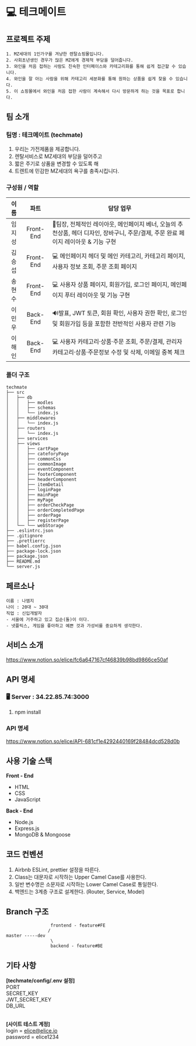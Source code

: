 # 💻 테크메이트


## 프로젝트 주제

```
1. MZ세대의 1인가구를 겨냥한 렌탈쇼핑몰입니다.
2. 사회초년생인 경우가 많은 MZ에게 경제적 부담을 덜어줍니다.
3. 와인을 처음 접하는 사람도 친숙한 인터페이스와 카테고리화를 통해 쉽게 접근할 수 있습니다.
4. 와인을 잘 아는 사람을 위해 카테고리 세분화를 통해 원하는 상품을 쉽게 찾을 수 있습니다.
5. 이 쇼핑몰에서 와인을 처음 접한 사람이 계속해서 다시 방문하게 하는 것을 목표로 합니다.
```

## 팀 소개

### **팀명 : 테크메이트 (techmate)**

1. 우리는 가전제품을 제공합니다.
2. 렌탈서비스로 MZ세대의 부담을 덜어주고
3. 짧은 주기로 상품을 변경할 수 있도록 해
4. 트렌트에 민감한 MZ세대의 욕구를 충족시킵니다.

### 구성원 / 역할

|  이름  |   파트   | 담당 업무                                                                                                                                                            |
| :----: | :-------: | -------------------------------------------------------------------------------------------------------------------------------------------------------------------- |
| 임지성 | Front-End | 👑팀장, 전체적인 레이아웃, 메인페이지 베너, 오늘의 추천상품, 헤더 디자인, 장바구니, 주문/결제, 주문 완료 페이지 레이아웃 & 기능 구현 |
| 김승섭 | Front-End | 💻 메인페이지 헤더 및 메인 카테고리, 카테고리 페이지, 사용자 정보 조회, 주문 조회 페이지 |
| 송현수 | Front-End | 💻 사용자 상품 페이지, 회원가입, 로그인 페이지, 메인페이지 푸터 레이아웃 및 기능 구현 |
| 이민우 | Back-End | 🔊발표, JWT 토큰, 회원 확인, 사용자 권한 확인, 로그인 및 회원가입 등을 포함한 전반적인 사용자 관련 기능|
| 이해인 | Back-End | 💻 사용자 카테고리·상품·주문 조회, 주문/결제, 관리자 카테고리·상품·주문정보 수정 및 삭제, 이메일 중복 체크 |

### 폴더 구조

```
techmate
├── src   
│   ├── db
│   │   ├── modles
│   │   ├── schemas
│   │   └── index.js
│   ├── middlewares
│   │   └── index.js
│   ├── routers
│   │   └── index.js
│   ├── services
│   ├── views
│   │   ├── cartPage
│   │   ├── cateforyPage
│   │   ├── commonCss
│   │   ├── commonImage
│   │   ├── eventComponent
│   │   ├── footerComponent
│   │   ├── headerComponent
│   │   ├── itemDetail
│   │   ├── loginPage
│   │   ├── mainPage
│   │   ├── myPage
│   │   ├── orderCheckPage
│   │   ├── orderCompletedPage
│   │   ├── orderPage
│   │   ├── registerPage
│   └── └── webStorage
├── .eslintrc.json
├── .gitignore
├── .prettierrc
├── babel.config.json
├── package-lock.json
├── package.json
├── README.md
└── server.js

```

## 페르소나

```
이름 : 나엠지
나이 : 20대 ~ 30대
직업 : 신입개발자
- 서울에 거주하고 있고 집순(돌)이 이다.
- 넷플릭스, 게임을 좋아하고 예쁜 것과 가성비를 중요하게 생각한다.
```

## 서비스 소개

https://www.notion.so/elice/fc6a647167cf46839b98bd9866ce50af
<br>

## API 명세

### 🖥️ Server : 34.22.85.74:3000

1. npm install

### API 명세

https://www.notion.so/elice/API-681cf1e4292440169f28484dcd528d0b
<br>

## 사용 기술 스택

**Front - End**

- HTML
- CSS
- JavaScript

**Back - End**

- Node.js
- Express.js
- MongoDB & Mongoose

## 코드 컨벤션

1. Airbnb ESLint, prettier 설정을 따른다.
2. Class는 대문자로 시작하는 Upper Camel Case를 사용한다.
3. 일반 변수명은 소문자로 시작하는 Lower Camel Case로 통일한다.
4. 백엔드는 3계층 구조로 설계한다. (Router, Service, Model)

## Branch 구조

```
                 frontend - feature#FE
                /
master -----dev
                 \
                 backend - feature#BE
```

## 기타 사항
**[techmate/config/.env 설정]**<br>
PORT<br>
SECRET_KEY<br>
JWT_SECRET_KEY<br>
DB_URL<br>
<br>

**[사이트 테스트 계정]**<br>
login = elice@elice.io<br>
password = elice1234<br>
<br>
